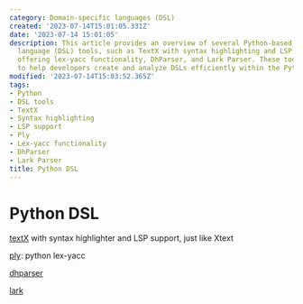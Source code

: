 ```yaml
---
category: Domain-specific languages (DSL)
created: '2023-07-14T15:01:05.331Z'
date: '2023-07-14 15:01:05'
description: This article provides an overview of several Python-based domain-specific
  language (DSL) tools, such as TextX with syntax highlighting and LSP support, Ply
  offering lex-yacc functionality, DhParser, and Lark Parser. These tools are designed
  to help developers create and analyze DSLs efficiently within the Python ecosystem.
modified: '2023-07-14T15:03:52.365Z'
tags:
- Python
- DSL tools
- TextX
- Syntax highlighting
- LSP support
- Ply
- Lex-yacc functionality
- DhParser
- Lark Parser
title: Python DSL
---
```


# Python DSL

[textX](https://github.com/textX/textX) with syntax highlighter and LSP support, just like Xtext

[ply](https://ply.readthedocs.io/en/latest/ply.html): python lex-yacc

[dhparser](https://pypi.org/project/dhparser/)

[lark](https://github.com/lark-parser/lark)
